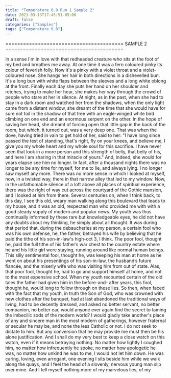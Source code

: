 ```yaml
---
title: "Temperature 0.8 Run 1 Sample 2"
date: 2021-03-13T17:45:51-05:00
draft: false
categories: ["Samples"]
tags: ["Temperature 0.8"]
---
```


======================================== SAMPLE 2 ========================================

In a sense I'm in love with that redheaded creature who sits at the foot of my bed and breathes me away. At one time it was a fern coloured pinky its colour of feverish folly. Now it's a pinky with a violet throat and a violet-coloured nose. She hangs her hair in both directions in a dishevelled bun. It's a long bun with white flaps between the sleeves and a long white oblong at the front. Finally each day she puts her hand on her shoulder and retches, trying to make her hear, she makes her way through the crowd of people who stare at her in silence. At night, as in the past, when she had to stay in a dark room and watched her from the shadows, when the only light came from a distant window, she dreamt of the time that she would have for sure not toil in the shadow of that tree with an eagle-winged white bird climbing on one end and an enormous serpent on the other. In the hope of saving her head, she dreamt of forcing open that little gap in the back of the room, but which, it turned out, was a very deep one. That was when the dove, having tried in vain to get hold of her, said to her: "I have long since passed the test of standing, that's right, fly on your knees, and believe me, I give you my whole heart and my whole soul for this sacrifice. I have never seen that look in a more person and this strength of belly, that belly of his, and here I am sharing in that miracle of yours." 
And, indeed, she would for years elapse see him no longer. In fact, after a thousand nights there was no longer to be any time for myself, for me to lie, and always lying. I no longer saw myself any more. There was no more sense in which I looked at myself, now, in a twisted way, there in that narrow alley that led to my window. Now, in the unfathomable silence of a loft above all places of spiritual experience, there was the right of way cut across the courtyard of the Gothic mansion, and I looked at him from there. 
Several centuries on, when I think back, to this day, I see this old, weary man walking along this boulevard that leads to my house, and it was an old, respected man who provided me with with a good steady supply of modern and popular news. My youth was thus continually informed by these rare but knowledgeable eyes, he did not have any doubts about my thinking, he simply about all thought. It was during that period that, during the debaucheries at my person, a certain fool who was his own defense, he, the father, betrayed his wife by believing that he paid the tithe of his son-in-law's high-oct 3, I think. The poor fool, thought he, paid the full tithe of his father’s war chest to the country estate where he and his little girl were staying, running around like normal human beings. This silly sentimental fool, thought he, was keeping his man at home as he went on about his presentings of his son-in-law, the husband’s future fiancée, and the miserly wife who was visiting him from out of state. Alas, that poor fool, thought he, had to go and support himself at home, and not to the most expensive school. When my youth recounted certain of the old tales the father had given him in the before-and- after years, this fool, thought he, would long to follow through on these lies. So then, when faced with the fact that my youth, in truth the Son of God, who was crowned with new clothes after the banquet, had at last abandoned the traditional ways of living, had to be decently dressed, and asked no better servant, no better companion, no better ear, would anyone ever again find the secret to taming the imbecilic sods of the modern world? I would gladly take another's place of any and sincere man in the most modern of gatherings, however fraternal or secular he may be, and none the less Catholic or not. I do not seek to dictate to him. But any conversion that he may provide me must then be his alone justification. And I shall do my very best to keep a close watch on this watch, even if it means betraying nothing.
No matter how lightly I coughed him, no matter how infrequently he spoke, no matter how apologetic he was, no matter how unkind he was to me, I would not let him down. He was caring, loving, even arrogant, one evening I sits beside him while we walk along the quays, and I feel the head of a slovenly, nervous young man slip over mine. And I tell myself nothing more of my marvelous lies, of my